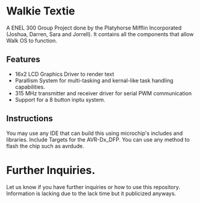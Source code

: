 # Walkie Textie

A ENEL 300 Group Project done by the Platyhorse Mifflin Incorporated (Joshua, Darren, Sara and Jorrell). It contains all the components that allow Walk OS to function.

## Features
- 16x2 LCD Graphics Driver to render text
- Parallism System for multi-tasking and kernal-like task handling capabilities.
- 315 MHz transmitter and receiver driver for serial PWM communication
- Support for a 8 button inptu system.

## Instructions
You may use any IDE that can build this using microchip's includes and libraries. Include Targets for the AVR-Dx_DFP.
You can use any method to flash the chip such as avrdude.


# Further Inquiries.
Let us know if you have further inquiries or how to use this repository. 
Information is lacking due to the lack time but it publicized anyways.

